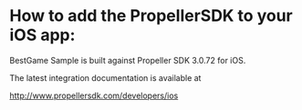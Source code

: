 How to add the PropellerSDK to your iOS app:
============================================

BestGame Sample is built against Propeller SDK 3.0.72 for iOS.

The latest integration documentation is available at 

http://www.propellersdk.com/developers/ios
